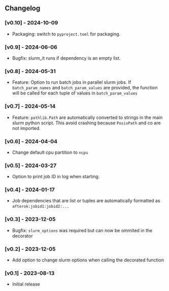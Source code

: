 
## Changelog

### [v0.10] - 2024-10-09

- Packaging: switch to `pyproject.toml` for packaging.

### [v0.9] - 2024-06-06

- Bugfix: slurm_it runs if dependency is an empty list.

### [v0.8] - 2024-05-31

- Feature: Option to run batch jobs in parallel slurm jobs. If `batch_param_names` and
`batch_param_values` are provided, the function will be called for each tuple of values
in `batch_param_values`


### [v0.7] - 2024-05-14

- Feature: `pathlib.Path` are automatically converted to strings in the main slurm
    python script. This avoid crashing because `PosixPath` and co are not imported.

### [v0.6] - 2024-04-04

- Change default cpu partition to `ncpu`

### [v0.5] - 2024-03-27

- Option to print job ID in log when starting.


### [v0.4] - 2024-01-17

- Job dependencies that are list or tuples are automatically formatted as `afterok:jobid1:jobid2:...`

### [v0.3] - 2023-12-05

- Bugfix: `slurm_options` was required but can now be ommited in the decorator

### [v0.2] - 2023-12-05

- Add option to change slurm options when calling the decorated function

### [v0.1] - 2023-08-13

- Initial release
